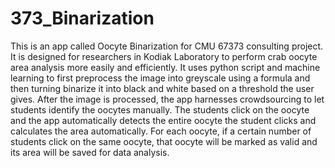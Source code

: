 # 373_Binarization
This is an app called Oocyte Binarization for CMU 67373 consulting project. It is designed for researchers in Kodiak Laboratory to perform crab oocyte area analysis more easily and efficiently.
It uses python script and machine learning to first preprocess the image into greyscale using a formula and then turning binarize it into black and white based on a threshold the user gives.
After the image is processed, the app harnesses crowdsourcing to let students identify the oocytes manually. The students click on the oocyte and the app automatically detects the entire oocyte the student clicks and calculates the area automatically. For each oocyte, if a certain number of students click on the same oocyte, that oocyte will be marked as valid and its area will be saved for data analysis. 
